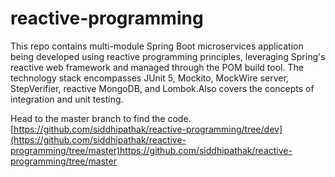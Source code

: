 # reactive-programming
This repo contains multi-module Spring Boot microservices application being developed using reactive programming principles, leveraging Spring's reactive web framework and managed through the POM build tool. The technology stack encompasses JUnit 5, Mockito, MockWire server, StepVerifier, reactive MongoDB, and Lombok.Also covers the concepts of integration and unit testing.


Head to the master branch to find the code.
[https://github.com/siddhipathak/reactive-programming/tree/dev](https://github.com/siddhipathak/reactive-programming/tree/master)https://github.com/siddhipathak/reactive-programming/tree/master


